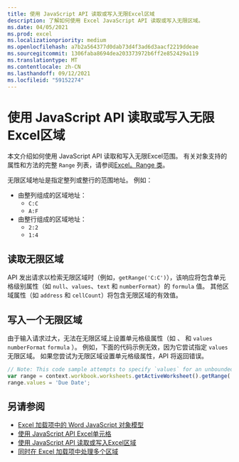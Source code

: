 ```yaml
---
title: 使用 JavaScript API 读取或写入无限Excel区域
description: 了解如何使用 Excel JavaScript API 读取或写入无限区域。
ms.date: 04/05/2021
ms.prod: excel
ms.localizationpriority: medium
ms.openlocfilehash: a7b2a564377d0dab73d4f3ad6d3aacf2219ddeae
ms.sourcegitcommit: 1306faba8694dea203373972b6ff2e852429a119
ms.translationtype: MT
ms.contentlocale: zh-CN
ms.lasthandoff: 09/12/2021
ms.locfileid: "59152274"
---
```

# <a name="read-or-write-to-an-unbounded-range-using-the-excel-javascript-api"></a>使用 JavaScript API 读取或写入无限Excel区域

本文介绍如何使用 JavaScript API 读取和写入无限Excel范围。 有关对象支持的属性和方法的完整 `Range` 列表，请参阅[Excel。Range 类](/javascript/api/excel/excel.range)。

无限区域地址是指定整列或整行的范围地址。 例如：

- 由整列组成的区域地址：<ul><li>`C:C`</li><li>`A:F`</li></ul>
- 由整行组成的区域地址：<ul><li>`2:2`</li><li>`1:4`</li></ul>

## <a name="read-an-unbounded-range"></a>读取无限区域

API 发出请求以检索无限区域时（例如，`getRange('C:C')`），该响应将包含单元格级别属性（如 `null`、`values`、`text` 和 `numberFormat`）的 `formula` 值。 其他区域属性（如 `address` 和 `cellCount`）将包含无限区域的有效值。

## <a name="write-to-an-unbounded-range"></a>写入一个无限区域

由于输入请求过大，无法在无限区域上设置单元格级属性（如 、 和 `values` `numberFormat` `formula` ）。 例如，下面的代码示例无效，因为它尝试指定 `values` 无限区域。 如果您尝试为无限区域设置单元格级属性，API 将返回错误。

```js
// Note: This code sample attempts to specify `values` for an unbounded range, which is not a valid request. The sample will return an error. 
var range = context.workbook.worksheets.getActiveWorksheet().getRange('A:B');
range.values = 'Due Date';
```

## <a name="see-also"></a>另请参阅

- [Excel 加载项中的 Word JavaScript 对象模型](excel-add-ins-core-concepts.md)
- [使用 JavaScript API Excel单元格](excel-add-ins-cells.md)
- [使用 JavaScript API 读取或写入Excel区域](excel-add-ins-ranges-large.md)
- [ 同时在 Excel 加载项中处理多个区域 ](excel-add-ins-multiple-ranges.md)
